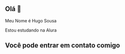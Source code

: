 ## Olá 🥇

Meu Nome é Hugo Sousa

Estou estudando na Alura

## Você pode entrar em contato comigo

  
  
  
  
  
  
  
